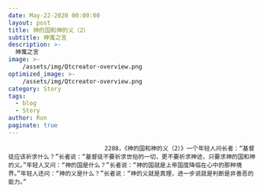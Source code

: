 ```yaml
---
date: May-22-2020 00:00:00
layout: post
title: 神的国和神的义（2）
subtitle: 神寓之言
description: >-
  神寓之言
image: >-
    /assets/img/Qtcreator-overview.png
optimized_image: >-
    /assets/img/Qtcreator-overview.png
category: Story
tags:
  - blog
  - Story
author: Ron
paginate: true
---
```


							　　2288，《神的国和神的义（2）》一个年轻人问长者：“基督徒应该祈求什么？”长者说：“基督徒不要祈求世俗的一切，更不要祈求神迹，只要求神的国和神的义。”年轻人又问：“神的国是什么？”长者说：“神的国就是上帝国度降临在心中的那种境界。”年轻人还问：“神的义是什么？”长者说：“神的义就是真理，进一步说就是判断是非善恶的能力。”
							
							
						